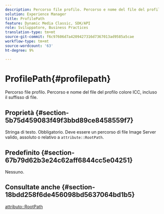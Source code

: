 ```yaml
---
description: Percorso file profilo. Percorso e nome del file del profilo colore ICC, incluso il suffisso di file.
solution: Experience Manager
title: ProfilePath
feature: Dynamic Media Classic, SDK/API
role: Sviluppatore, Business Practices
translation-type: tm+mt
source-git-commit: f6c97606d7a4209427316d7367013ad9585a5cae
workflow-type: tm+mt
source-wordcount: '63'
ht-degree: 9%

---
```



# ProfilePath{#profilepath}

Percorso file profilo. Percorso e nome del file del profilo colore ICC, incluso il suffisso di file.

## Proprietà {#section-5b75d459083f49f3bbd89ce8458559f7}

Stringa di testo. Obbligatorio. Deve essere un percorso di file Image Server valido, assoluto o relativo a `attribute::RootPath`.

## Predefinito {#section-67b79d62b3e24c62aff6844cc5e04251}

Nessuno.

## Consultate anche {#section-18bdd258f6de456098bd5637064bd1b5}

[attributo::RootPath](../../../../../ir-api/material-cat/image-rendering-api-ref/c-ir-material-catalog/c-ir-attributes-reference/r-ir-rootpath.md#reference-a4d7c96b62e14fcbad1740c702f160f3)
